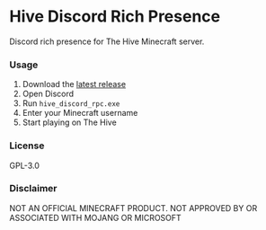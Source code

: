 # Hive Discord Rich Presence

Discord rich presence for The Hive Minecraft server.

### Usage

1. Download the [latest release](https://github.com/tyler58546/hive-discord-rpc/releases/latest)
2. Open Discord
3. Run `hive_discord_rpc.exe`
4. Enter your Minecraft username
5. Start playing on The Hive

### License
GPL-3.0

### Disclaimer
NOT AN OFFICIAL MINECRAFT PRODUCT. NOT APPROVED BY OR ASSOCIATED WITH MOJANG OR MICROSOFT
